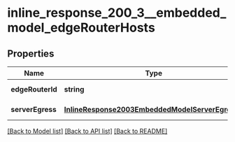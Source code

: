 # inline_response_200_3__embedded_model_edgeRouterHosts

## Properties
Name | Type | Description | Notes
------------ | ------------- | ------------- | -------------
**edgeRouterId** | **string** |  | [default to null]
**serverEgress** | [**InlineResponse2003EmbeddedModelServerEgress1**](InlineResponse2003EmbeddedModelServerEgress1.md) |  | [default to null]

[[Back to Model list]](../README.md#documentation-for-models) [[Back to API list]](../README.md#documentation-for-api-endpoints) [[Back to README]](../README.md)



